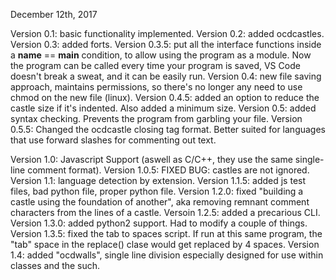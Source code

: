 December 12th, 2017

Version 0.1: basic functionality implemented.
Version 0.2: added ocdcastles.
Version 0.3: added forts.
Version 0.3.5: put all the interface functions inside a __name__ == __main__ condition, to allow using the program as a module.
    Now the program can be called every time your program is saved, VS Code doesn't break a sweat, and it can be easily run.
Version 0.4: new file saving approach, maintains permissions, so there's no longer any need to use chmod on the new file (linux).
Version 0.4.5: added an option to reduce the castle size if it's indented. Also added a minimum size.
Version 0.5: added syntax checking. Prevents the program from garbling your file.
Version 0.5.5: Changed the ocdcastle closing tag format. Better suited for languages that use forward slashes for commenting out text.

Version 1.0: Javascript Support (aswell as C/C++, they use the same single-line comment format).
Version 1.0.5: FIXED BUG: castles are not ignored.
Version 1.1: language detection by extension.
Version 1.1.5: added js test files, bad python file, proper python file.
Version 1.2.0: fixed "building a castle using the foundation of another", aka removing remnant comment characters from the lines of a castle.
Versoin 1.2.5: added a precarious CLI.
Version 1.3.0: added python2 support. Had to modify a couple of things.
Version 1.3.5: fixed the tab to spaces script. If run at this same program, the "tab" space in the replace() clase would get replaced by 4 spaces.
Version 1.4: added "ocdwalls", single line division especially designed for use within classes and the such.